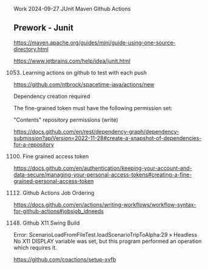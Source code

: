 Work 2024-09-27 JUnit Maven Github Actions

## Prework - Junit

https://maven.apache.org/guides/mini/guide-using-one-source-directory.html

https://www.jetbrains.com/help/idea/junit.html

1053. Learning actions on github to test with each push

https://github.com/ntbrock/spacetime-java/actions/new

Dependency creation required

The fine-grained token must have the following permission set:

"Contents" repository permissions (write)

https://docs.github.com/en/rest/dependency-graph/dependency-submission?apiVersion=2022-11-28#create-a-snapshot-of-dependencies-for-a-repository


1100. Fine grained access token

https://docs.github.com/en/authentication/keeping-your-account-and-data-secure/managing-your-personal-access-tokens#creating-a-fine-grained-personal-access-token


1112. Github Actions Job Ordering

https://docs.github.com/en/actions/writing-workflows/workflow-syntax-for-github-actions#jobsjob_idneeds


1148. Github X11 Swing Build

Error:    ScenarioLoadFromFileTest.loadScenarioTripToAlpha:29 » Headless 
No X11 DISPLAY variable was set,
but this program performed an operation which requires it.

https://github.com/coactions/setup-xvfb

